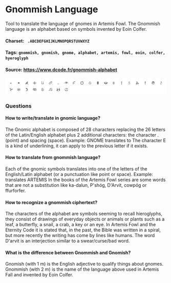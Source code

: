 # Gnommish Language
Tool to translate the language of gnomes in Artemis Fowl. The Gnommish language is an alphabet based on symbols invented by Eoin Colfer.

#### Charset: ` .ABCDEFGHIJKLMNOPQRSTUVWXYZ`

#### Tags: `gnommish, gnomish, gnome, alphabet, artemis, fowl, eoin, colfer, hyeroglyph`

#### Source: https://www.dcode.fr/gnommish-alphabet

![combined](./combined.png)

### Questions

#### How to write/translate in gnomic language?
The Gnomic alphabet is composed of 28 characters replacing the 26 letters of the Latin/English alphabet plus 2 additional characters: the character . (point) and spacing   (space). Example: GNOME translates to  The character E  is a kind of underlining, it can apply to the previous letter if it exists.

#### How to translate from gnommish language?
Each of the gnomic symbols translates into one of the letters of the English/Latin alphabet (or a punctuation like point or space). Example:  translates ARTEMIS In the books of the Artemis Fowl series are some words that are not a substitution like ka-dalun, P'shóg, D'Arvit, cowpóg or ffurforfer.

#### How to recognize a gnommish ciphertext?
The characters of the alphabet are symbols seeming to recall hieroglyphs, they consist of drawings of everyday objects or animals or plants such as a leaf, a butterfly, a snail, a crab, a key or an eye. In Artemis Fowl and the Eternity Code it is stated that, in the past, the Bible was written in a spiral, but more recently the writing has come by lines like humans. The word D'arvit is an interjection similar to a swear/curse/bad word.

#### What is the difference between Gnommish and Gnomish?
Gnomish (with 1 m) is the English adjective to qualify things about gnomes. Gnommish (with 2 m) is the name of the language above used in Artemis Fall and invented by Eoin Colfer.

